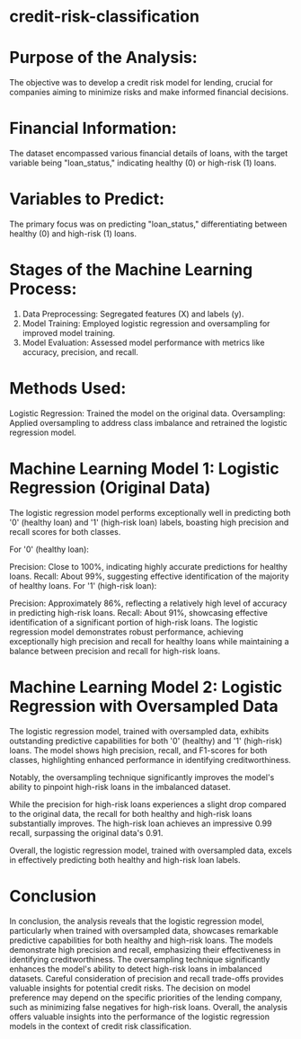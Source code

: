 # credit-risk-classification

# Purpose of the Analysis:

The objective was to develop a credit risk model for lending, crucial for companies aiming to minimize risks and make informed financial decisions.

# Financial Information:

The dataset encompassed various financial details of loans, with the target variable being "loan_status," indicating healthy (0) or high-risk (1) loans.

# Variables to Predict:

The primary focus was on predicting "loan_status," differentiating between healthy (0) and high-risk (1) loans.

# Stages of the Machine Learning Process:

1. Data Preprocessing:
Segregated features (X) and labels (y).
2. Model Training:
Employed logistic regression and oversampling for improved model training.
3. Model Evaluation:
Assessed model performance with metrics like accuracy, precision, and recall.

# Methods Used:

Logistic Regression: Trained the model on the original data.
Oversampling: Applied oversampling to address class imbalance and retrained the logistic regression model.

# Machine Learning Model 1: Logistic Regression (Original Data)

The logistic regression model performs exceptionally well in predicting both '0' (healthy loan) and '1' (high-risk loan) labels, boasting high precision and recall scores for both classes.

For '0' (healthy loan):

Precision: Close to 100%, indicating highly accurate predictions for healthy loans.
Recall: About 99%, suggesting effective identification of the majority of healthy loans.
For '1' (high-risk loan):

Precision: Approximately 86%, reflecting a relatively high level of accuracy in predicting high-risk loans.
Recall: About 91%, showcasing effective identification of a significant portion of high-risk loans.
The logistic regression model demonstrates robust performance, achieving exceptionally high precision and recall for healthy loans while maintaining a balance between precision and recall for high-risk loans.

# Machine Learning Model 2: Logistic Regression with Oversampled Data

The logistic regression model, trained with oversampled data, exhibits outstanding predictive capabilities for both '0' (healthy) and '1' (high-risk) loans. The model shows high precision, recall, and F1-scores for both classes, highlighting enhanced performance in identifying creditworthiness.

Notably, the oversampling technique significantly improves the model's ability to pinpoint high-risk loans in the imbalanced dataset.

While the precision for high-risk loans experiences a slight drop compared to the original data, the recall for both healthy and high-risk loans substantially improves. The high-risk loan achieves an impressive 0.99 recall, surpassing the original data's 0.91.

Overall, the logistic regression model, trained with oversampled data, excels in effectively predicting both healthy and high-risk loan labels.

# Conclusion
In conclusion, the analysis reveals that the logistic regression model, particularly when trained with oversampled data, showcases remarkable predictive capabilities for both healthy and high-risk loans. The models demonstrate high precision and recall, emphasizing their effectiveness in identifying creditworthiness. The oversampling technique significantly enhances the model's ability to detect high-risk loans in imbalanced datasets. Careful consideration of precision and recall trade-offs provides valuable insights for potential credit risks. The decision on model preference may depend on the specific priorities of the lending company, such as minimizing false negatives for high-risk loans. Overall, the analysis offers valuable insights into the performance of the logistic regression models in the context of credit risk classification.
